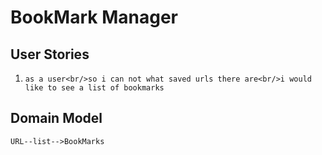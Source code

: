 # BookMark Manager

## User Stories
1. ```as a user<br/>so i can not what saved urls there are<br/>i would like to see a list of bookmarks```

## Domain Model
```URL--list-->BookMarks```
